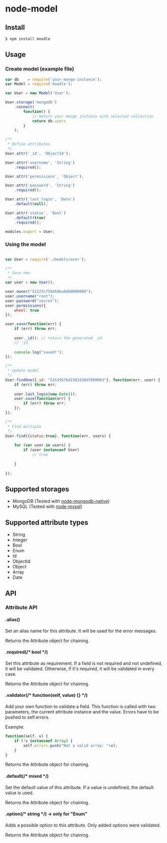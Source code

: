 node-model
==========

## Install
```bash
$ npm install moodle
```

## Usage

### Create model (example file)
```javascript
var db    = require('your-mongo-instance');
var Model = require('moodle');

var User = new Model('User');

User.storage('mongodb')
    .connect(
        function() { 
            // Return your mongo instance with selected collection
            return db.users 
        }
    );

/**
 * Define attributes
 */
User.attr('_id', 'ObjectId');

User.attr('username', 'String')
    .required();

User.attr('permissions', 'Object');

User.attr('password', 'String')
    .required();

User.attr('last_login', 'Date')
    .default(null);

User.attr('status', 'Bool')
    .default(true)
    .required();

modules.export = User;

```

### Using the model
```javascript

var User = require('./models/user');

/**
 * Save new
 */
var user = new User();

user.owner("51223c75bb64ba8d60000000");
user.username("root");
user.password("secret");
user.permissions({
    wheel: true
});

user.save(function(err) {
    if (err) throw err;
    
    user._id(); // return the generated _id
    // _id
    
    console.log("saved!");
});

/**
 * Update model
 */
User.findOne({_id: "51519576d2381d38df000003"}, function(err, user) {
    if (err) throw err;
    
    user.last_login(new Date());
    user.save(function(err) {
        if (err) throw err;
    });
});

/**
 * Find multiple
 */
User.find({status:true}, function(err, users) {
    
    for (var user in users) {
        if (user instanceof User)
            // true
        
    }
    
});

```

## Supported storages

* MongoDB (Tested with [node-mongodb-native](https://github.com/mongodb/node-mongodb-native))
* MySQL (Tested with [node-mysql](https://github.com/felixge/node-mysql))

## Supported attribute types

* String
* Integer
* Bool
* Enum
* Id
* ObjectId
* Object
* Array
* Date

## API

### Attribute API

#### .alias()

Set an alias name for this attribute. It will be used for the error messages.

Returns the Attribute object for chaining.

#### .required(/* bool */)

Set this attribute as requirement. If a field is not required and not undefined, it will be validated.
Otherwise, if it's required, it will be validated in every case.

Returns the Attribute object for chaining.

#### .validator(/* function(self, value) {} */)

Add your own function to validate a field. This function is called with two parameters,
the current attribute instance and the value. Errors have to be pushed to self.errors.

Example:
```javascript
function(self, v) {
    if (!v instanceof Array) {
        self.errors.push("Not a valid array: "+v);
    }
}
```

Returns the Attribute object for chaining.

#### .default(/* mixed */)

Set the default value of this attribute. If a value is undefined, the default value is used.

Returns the Attribute object for chaining.

#### .option(/* string */) -> only for "Enum"

Adds a possible option to this attribute. Only added options were validated.

Returns the Attribute object for chaining.
